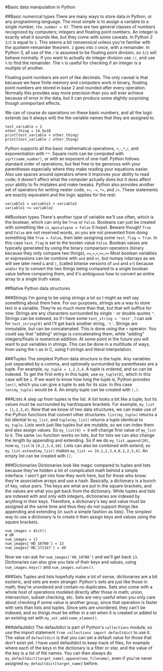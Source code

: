 #Basic data manipulation in Python

##Basic numerical types
There are many ways to store data in Python, or any programming language. The most simple is to assign a variable to a single number, `the_number = 87`. There are two general classes of numbers recognized by computers; integers and floating point numbers. An integer is exactly what it sounds like, but they come with some caveats. In Python 2 `3/2` is equal to `1`. This seems a bit nonsensical unless you're familiar with the quotient-remainder theorem. `2` goes into `3` once, with a remainder. In Python 3, all use of the `/` is assumed to be floating point division, so `3/2` will behave normally. If you want to actually do integer division use `//`, and use `%` to find the remainder. The `%` is useful for checking if an integer is a multiple of another.

Floating point numbers are sort of like decimals. The only caveat is that because we have finite memory and computers work in binary, floating point numbers are stored in base 2 and rounded after every operation. Normally this provides way more precision than you will ever achieve because of error in the data, but it can produce some slightly surprising though unimportant effects.

We can of course do operations on these basic numbers, and all the logic extends (as it always will) the the variable names that they are assigned to.
```
test_variable = 2
other_thing = 14.5e10
print(test_variable + other_thing)
print(test_variable / other_thing)
```
Python supports all the basic mathematical operations, `+`,`-`,`*`,`/`, and exponentiation with `**`. Square roots can be computed with `sqrt(some_number)`, or with an exponent of one-half. Python follows standard order of operations, but feel free to be generous with your parentheses especially where they make reading your equations easier. Also use spaces around operators where it improves your ability to read code; it doesn't affect what the computer actually does but it does affect your ability to fix mistakes and make tweaks.
Python also provides another set of operators for writing neater code, `+=`, `-=`, `*=`, and `/=`. These statements are exactly equivalent and the logic applies for the rest:
```
variable1 = variable1 + variable2
variable1 += variable2
```

##Boolean types
There's another type of variable we'll use often, which is the boolean, which can only be `True` or `False`. Booleans can just be created with something like `is_apocalypse = False` (I hope). Beware though! `True` and `False` are not reserved words, so you are not prevented from doing something like `True = False`, then later assigning some `test_flag = True`. In this case `test_flag` is set to the boolen value `False`.
Boolean values are typically generated by using the binary comparison operators (binary because they only compare two things), `==`,`>`,`<`,`>=`,`<=`
Most boolean variables or expressions can be combine with `and` and `or`, but numpy ndarrays as we will see later need `&` and `|`, (called bitwise versions of `and` and `or`) because `and`/`or` try to convert the two things being compared to a single boolean value before comparing them, and it's ambiguous how to convert an entire array to a single truth value.


##Native Python data structures

###Strings
I'm going to be using strings a lot so I might as well say something about them here. For our purposes, strings are a way to store text in a variable. They're so much more than that, but that will suffice for now. Strings are any characters surrounded by single `'` or double quotes `"`. Strings can be indexed, so if I have some `test_string = 'test'`, I can ask for `test_string[0]` and I'll get back another string, `'t'`. Strings are immutable, but can be concatenated. This is done using the `+` operator. You could say that "adding" strings is concatenating them, while "adding" integers/floats is numerical addition. At some point in the future you will want to put variables in strings. This can be done in a multitude of ways, from using the `%` as in C, using f-strings and literal interpolation.

###Tuples
The simplest Python data structure is the tuple. Any variables just separated by a comma, and optionally surrounded by parentheses are a tuple. For example, `my_tuple = 1,2,3,4`. A tuple is ordered, and so can be indexed. To get the first entry in this tuple, use `my_tuple[0]`, which in this case will be `1`. If we want to know how long the tuple is, Python provides `len()`, which you can give a tuple to ask for its size. In this case `len(my_tuple)` would be 4. An empty tuple can be created with `(,)`.

###Lists
A step up from tuples is the list. A list looks a bit like a tuple, but its values must be surrounded by hard/square brackets. For example, `my_list = [1,2,3,4]`. Now that we know of two data structures, we can make use of the Python functions that convert other structures. `list(my_tuple)` returns a list idential to `my_list`, and `tuple(my_list)` returns a tuple identical to `my_tuple`. Lists work just like tuples but are mutable, so we can index them and also assign values. So `my_list[0] = 0` will change first value of `my_list` to `0`. The same `len` function works on lists, but for lists we can also change the length by appending and extending. So if we do `my_list.append(20)`, now `my_list` is `[0,2,3,4,10]`. Lists can also be combined with extend, so `my_list.extend(my_list)` makes `my_list == [0,1,2,3,4,0,1,2,3,4]`. An empty list can be created with `[]`.

###Dictionaries
Dictionaries look like magic compared to tuples and lists because they've hidden a lot of complicated math behind a simple interface. I won't get into how they work here, but for those who know: they're associative arrays and use a hash. Basically, a dictionary is a bunch of key, value pairs. The keys are what are put in the square brackets, and the values are what you get back from the dictionary. While tuples and lists are indexed with and only with integers, dictionaries are indexed by anything in their keys. Therefore, a dictionary's key and value must be assigned at the same time and thus they do not support things like appending and extending (in such a simple fashion as lists). The simplest way to use a dictionary is to create it then assign keys and values using the square brackets.
```
num_images = dict()
# OR
num_images = {}
num_images['HD_10700'] = 13
num_images['HD_172167'] = 49
```
Now we can ask for `num_images['HD_10700']` and we'll get back `13`. Dictionaries can also give you lists of their keys and values, using `num_images.keys()` and `num_images.values()`.

###Sets
Tuples and lists hopefully make a lot of sense, dictionaries are a bit esoteric, and sets are even stranger. Python's sets are just like those in math; they're unordered and contain no duplicates. Sets also come with a whole host of operations modeled directly after those in math; union, intersection, subset checking, etc. Sets are very useful when you only care about checking if some value is another group, since that operation is faster with sets than lists and tuples. Since sets are unordered, they can't be indexed, and so things must be either in a set when it is created or added to an existing set with `my_set.add(some_element)`.

###defaultdict
The defaultdict is part of Python's `collections` module, so use the import statement `from collections import defaultdict` to use it. The value of `defaultdict` is that you can set a default value for those that don't exist yet. I have used defaultdict to keep track of files, for example where each of the keys in the dictionary is a filter or star, and the value of the key is a list of file names. You can then always do `my_defaultdict[target_name].append(new_filename)`, even if you've never assigned `my_defaultdict[target_name]` before.
